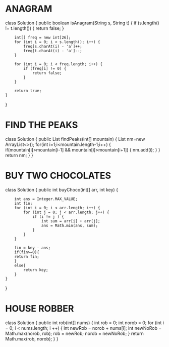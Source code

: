 # ANAGRAM
class Solution {
    public boolean isAnagram(String s, String t) {
        if (s.length() != t.length()) {
            return false;
        }
        
        int[] freq = new int[26];
        for (int i = 0; i < s.length(); i++) {
            freq[s.charAt(i) - 'a']++;
            freq[t.charAt(i) - 'a']--;
        }
        
        for (int i = 0; i < freq.length; i++) {
            if (freq[i] != 0) {
                return false;
            }
        }
        
        return true;
    }
}

# FIND THE PEAKS

class Solution {
    public List<Integer> findPeaks(int[] mountain) {
        List<Integer> nm=new ArrayList<>();
        for(int i=1;i<mountain.length-1;i++)
        {
            if(mountain[i]>mountain[i-1] && mountain[i]>mountain[i+1])
            {
                nm.add(i);
            }
        }
        return nm;
    }
}

# BUY TWO CHOCOLATES

class Solution {
    public int buyChoco(int[] arr, int key) {

        int ans = Integer.MAX_VALUE;
        int fin;
        for (int i = 0; i < arr.length; i++) {
            for (int j = 0; j < arr.length; j++) {
                if (i != j ) {
                    int sum = arr[i] + arr[j];
                    ans = Math.min(ans, sum);
                }
            }
        }
       
        fin = key - ans;
        if(fin>=0){
        return fin;
        }
        else{
            return key;
        }
    }
}

# HOUSE ROBBER

class Solution {
    public int rob(int[] nums) {
        int rob = 0;
        int norob = 0;
        for (int i = 0; i < nums.length; i ++) {
            int newRob = norob + nums[i];
            int newNoRob = Math.max(norob, rob);
            rob = newRob;
            norob = newNoRob;
        }
        return Math.max(rob, norob);
    }
}

